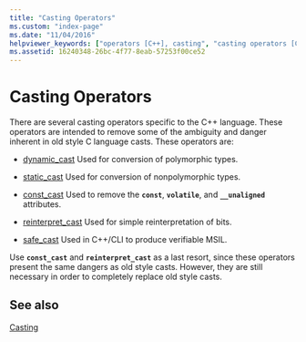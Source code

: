 ```yaml
---
title: "Casting Operators"
ms.custom: "index-page"
ms.date: "11/04/2016"
helpviewer_keywords: ["operators [C++], casting", "casting operators [C++]"]
ms.assetid: 16240348-26bc-4f77-8eab-57253f00ce52
---
```

# Casting Operators

There are several casting operators specific to the C++ language. These operators are intended to remove some of the ambiguity and danger inherent in old style C language casts. These operators are:

- [dynamic_cast](../cpp/dynamic-cast-operator.md) Used for conversion of polymorphic types.

- [static_cast](../cpp/static-cast-operator.md) Used for conversion of nonpolymorphic types.

- [const_cast](../cpp/const-cast-operator.md) Used to remove the **`const`**, **`volatile`**, and **`__unaligned`** attributes.

- [reinterpret_cast](../cpp/reinterpret-cast-operator.md) Used for simple reinterpretation of bits.

- [safe_cast](../extensions/safe-cast-cpp-component-extensions.md) Used in C++/CLI to produce verifiable MSIL.

Use **`const_cast`** and **`reinterpret_cast`** as a last resort, since these operators present the same dangers as old style casts. However, they are still necessary in order to completely replace old style casts.

## See also

[Casting](../cpp/casting.md)
